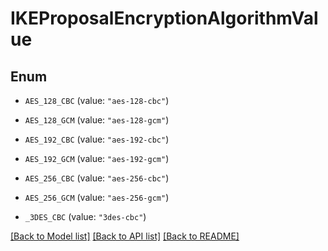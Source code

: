 # IKEProposalEncryptionAlgorithmValue

## Enum


* `AES_128_CBC` (value: `"aes-128-cbc"`)

* `AES_128_GCM` (value: `"aes-128-gcm"`)

* `AES_192_CBC` (value: `"aes-192-cbc"`)

* `AES_192_GCM` (value: `"aes-192-gcm"`)

* `AES_256_CBC` (value: `"aes-256-cbc"`)

* `AES_256_GCM` (value: `"aes-256-gcm"`)

* `_3DES_CBC` (value: `"3des-cbc"`)


[[Back to Model list]](../README.md#documentation-for-models) [[Back to API list]](../README.md#documentation-for-api-endpoints) [[Back to README]](../README.md)


